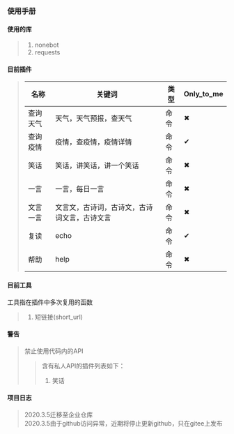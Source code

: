### 使用手册
#### 使用的库
>1. nonebot
>2. requests
#### 目前插件
> 名称 | 关键词 | 类型 | Only_to_me 
> -|-|- | -
>查询天气 | 天气，天气预报，查天气 | 命令 | ✖
>查询疫情 | 疫情，查疫情，疫情详情 | 命令 | ✔
>笑话 | 笑话，讲笑话，讲一个笑话 | 命令 | ✖
>一言 | 一言，每日一言 | 命令 | ✖
>文言一言 | 文言文，古诗词，古诗文，古诗词文言，古诗文言 | 命令 | ✖
>复读 | echo | 命令 | ✔
>帮助 | help | 命令 | ✖
#### 目前工具
工具指在插件中多次复用的函数
>1. 短链接(short_url)
#### 警告
>禁止使用代码内的API
>>含有私人API的插件列表如下：
>>1. 笑话
#### 项目日志
> 2020.3.5迁移至企业仓库  
> 2020.3.5由于github访问异常，近期将停止更新github，只在gitee上发布  